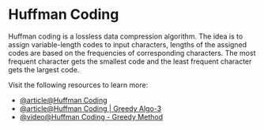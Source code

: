 # Huffman Coding

Huffman coding is a lossless data compression algorithm. The idea is to assign variable-length codes to input characters, lengths of the assigned codes are based on the frequencies of corresponding characters. The most frequent character gets the smallest code and the least frequent character gets the largest code.

Visit the following resources to learn more:

- [@article@Huffman Coding](https://www.programiz.com/dsa/huffman-coding)
- [@article@Huffman Coding | Greedy Algo-3](https://www.geeksforgeeks.org/huffman-coding-greedy-algo-3/)
- [@video@Huffman Coding - Greedy Method](https://www.youtube.com/watch?v=co4_ahEDCho)
